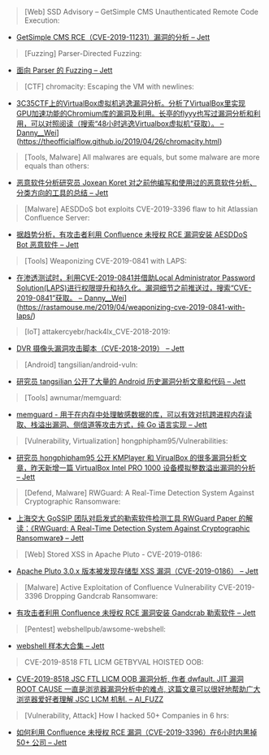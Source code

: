 > [Web] SSD Advisory – GetSimple CMS Unauthenticated Remote Code Execution: 

* [GetSimple CMS RCE（CVE-2019-11231）漏洞的分析 – Jett](https://ssd-disclosure.com/archives/3899/ssd-advisory-getcms-unauthenticated-remote-code-execution)

> [Fuzzing] Parser-Directed Fuzzing: 

* [面向 Parser 的 Fuzzing – Jett](https://publications.cispa.saarland/2823/)

> [CTF] chromacity: Escaping the VM with newlines: 

* [3C35CTF上的VirtualBox虚拟机逃逸漏洞分析。分析了VirtualBox里实现GPU加速功能的Chromium库的漏洞及利用。长亭的flyyy也写过漏洞分析和利用，可以对照阅读（搜索“48小时逃逸Virtualbox虚拟机”获取）。 – Danny__Wei]()](https://theofficialflow.github.io/2019/04/26/chromacity.html)

> [Tools, Malware] All malwares are equals, but some malware are more equals than others: 

* [恶意软件分析研究员 Joxean Koret 对之前他编写和使用过的恶意软件分析、分类方向的工具的总结 – Jett](https://docs.google.com/presentation/d/1g8_9SKSDYtCaJgRw_cJd8a88KPKShhPZRnBB39ZQEIM/edit?usp=drivesdk)

> [Malware] AESDDoS bot exploits CVE-2019-3396 flaw to hit Atlassian Confluence Server: 

* [据趋势分析，有攻击者利用 Confluence 未授权 RCE 漏洞安装 AESDDoS Bot 恶意软件 – Jett](https://securityaffairs.co/wordpress/84591/malware/aesddos-bot-atlassian-confluence.html)

> [Tools] Weaponizing CVE-2019-0841 with LAPS: 

* [在渗透测试时，利用CVE-2019-0841并借助Local Administrator Password Solution(LAPS)进行权限提升和持久化。漏洞细节之前推送过，搜索“CVE-2019-0841”获取。 – Danny__Wei]()](https://rastamouse.me/2019/04/weaponizing-cve-2019-0841-with-laps/)

> [IoT] attakercyebr/hack4lx_CVE-2018-2019: 

* [DVR 摄像头漏洞攻击脚本（CVE-2018-2019） – Jett](https://github.com/attakercyebr/hack4lx_CVE-2018-2019)

> [Android] tangsilian/android-vuln: 

* [研究员 tangsilian 公开了大量的 Android 历史漏洞分析文章和代码 – Jett](https://github.com/tangsilian/android-vuln)

> [Tools] awnumar/memguard: 

* [memguard - 用于在内存中处理敏感数据的库，可以有效对抗跨进程内存读取、栈溢出漏洞、侧信道等攻击方式，纯 Go 语言实现 – Jett](https://github.com/awnumar/memguard)

> [Vulnerability, Virtualization] hongphipham95/Vulnerabilities: 

* [研究员 hongphipham95 公开 KMPlayer 和 VirualBox 的很多漏洞分析文章，昨天新增一篇 VirtualBox Intel PRO 1000 设备模拟整数溢出漏洞的分析 – Jett](https://github.com/hongphipham95/Vulnerabilities)

> [Defend, Malware] RWGuard: A Real-Time Detection System Against Cryptographic Ransomware: 

* [上海交大 GoSSIP 团队对启发式的勒索软件检测工具 RWGuard Paper 的解读：《RWGuard: A Real-Time Detection System Against Cryptographic Ransomware》 – Jett](https://www.securitygossip.com/blog/2019/04/28/rwguard-a-real-time-detection-system-against-cryptographic-ransomware/)

> [Web] Stored XSS in Apache Pluto - CVE-2019-0186: 

* [Apache Pluto 3.0.x 版本被发现存储型 XSS 漏洞（CVE-2019-0186） – Jett](http://ow.ly/KWW930oyL0u)

> [Malware] Active Exploitation of Confluence Vulnerability CVE-2019-3396 Dropping Gandcrab Ransomware: 

* [有攻击者利用 Confluence 未授权 RCE 漏洞安装 Gandcrab 勒索软件 – Jett](https://blog.alertlogic.com/active-exploitation-of-confluence-vulnerability-cve-2019-3396-dropping-gandcrab-ransomware/)

> [Pentest] webshellpub/awsome-webshell: 

* [webshell 样本大合集 – Jett](https://github.com/webshellpub/awsome-webshell)

> CVE-2019-8518 FTL LICM GETBYVAL HOISTED OOB: 

* [CVE-2019-8518 JSC FTL LICM OOB 漏洞分析, 作者 dwfault. JIT 漏洞 ROOT CAUSE 一直是浏览器漏洞分析中的难点, 这篇文章可以很好地帮助广大浏览器爱好者理解 JSC LICM 机制. – AI_FUZZ](http://dwfault-blog.imwork.net:30916/2019/04/27/CVE-2019-8518%20FTL%20LICM%20GetByVal%20hoisted%20OOB/)

> [Vulnerability, Attack] How I hacked 50+ Companies in 6 hrs: 

* [如何利用 Confluence 未授权 RCE 漏洞（CVE-2019-3396）在6小时内黑掉 50+ 公司 – Jett](https://link.medium.com/l0IpOUJXeW)

